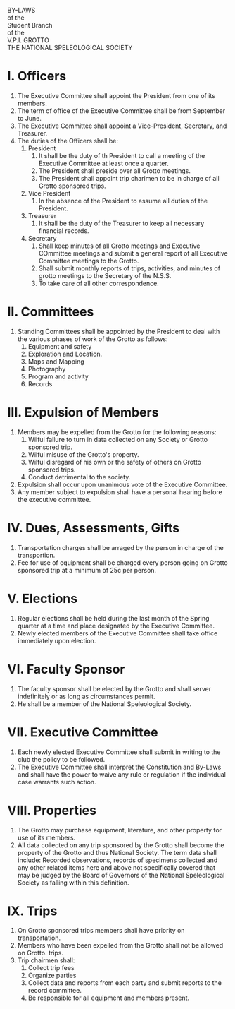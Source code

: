 BY-LAWS  
of the  
Student Branch  
of the  
V.P.I. GROTTO  
THE NATIONAL SPELEOLOGICAL SOCIETY


# I. Officers
1. The Executive Committee shall appoint the President from one of its members.
1. The term of office of the Executive Committee shall be from September to June.
1. The Executive Committee shall appoint a Vice-President, Secretary, and Treasurer.
1. The duties of the Officers shall be:
    1. President
        1. It shall be the duty of th President to call a meeting of the Executive Committee at least once a quarter.
        1. The President shall preside over all Grotto meetings.
        1. The President shall appoint trip charimen to be in charge of all Grotto sponsored trips.
    1. Vice President
        1. In the absence of the President to assume all duties of the President.
    1. Treasurer
        1. It shall be the duty of the Treasurer to keep all necessary financial records.
    1. Secretary
        1. Shall keep minutes of all Grotto meetings and Executive COmmittee meetings and submit a general report of all Executive Committee meetings to the Grotto.
        1. Shall submit monthly reports of trips, activities, and minutes of grotto meetings to the Secretary of the N.S.S.
        1. To take care of all other correspondence.

# II. Committees
1. Standing Committees shall be appointed by the President to deal with the various phases of work of the Grotto as follows:
    1. Equipment and safety
    1. Exploration and Location.
    1. Maps and Mapping
    1. Photography
    1. Program and activity
    1. Records

# III. Expulsion of Members
1. Members may be expelled from the Grotto for the following reasons:
    1. Wilful failure to turn in data collected on any Society or Grotto sponsored trip.
    1. Wilful misuse of the Grotto's property.
    1. Wilful disregard of his own or the safety of others on Grotto sponsored trips.
    1. Conduct detrimental to the society.
1. Expulsion shall occur upon unanimous vote of the Executive Committee.
1. Any member subject to expulsion shall have a personal hearing before the executive committee.

# IV. Dues, Assessments, Gifts
1. Transportation charges shall be arraged by the person in charge of the transportion.
1. Fee for use of equipment shall be charged every person going on Grotto sponsored trip at a minimum of 25c per person.

# V. Elections
1. Regular elections shall be held during the last month of the Spring quarter at a time and place designated by the Executive Committee.
1. Newly elected members of the Executive Committee shall take office immediately upon election.

# VI. Faculty Sponsor
1. The faculty sponsor shall be elected by the Grotto and shall server indefinitely or as long as circumstances permit.
1. He shall be a member of the National Speleological Society.

# VII. Executive Committee
1. Each newly elected Executive Committee shall submit in writing to the club the policy to be followed.
1. The Executive Committee shall interpret the Constitution and By-Laws and shall have the power to waive any rule or regulation if the individual case warrants such action.

# VIII. Properties
1. The Grotto may purchase equipment, literature, and other property for use of its members.
1. All data collected on any trip sponsored by the Grotto shall become the property of the Grotto and thus National Society. The term data shall include: Recorded observations, records of specimens collected and any other related items here and above not specifically covered that may be judged by the Board of Governors of the National Speleological Society as falling within this definition.

# IX. Trips
1. On Grotto sponsored trips members shall have priority on transportation.
1. Members who have been expelled from the Grotto shall not be allowed on Grotto. trips.
1. Trip chairmen shall:
    1. Collect trip fees
    1. Organize parties
    1. Collect data and reports from each party and submit reports to the record committee.
    1. Be responsible for all equipment and members present.

